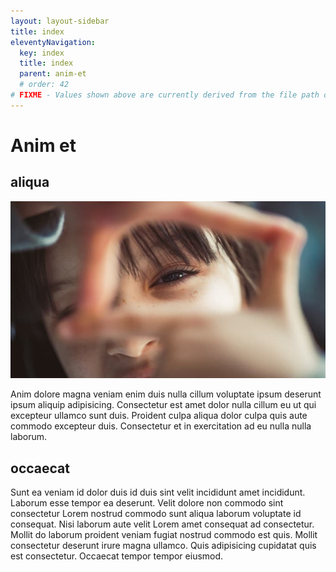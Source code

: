 ```yaml
---
layout: layout-sidebar
title: index
eleventyNavigation:
  key: index
  title: index
  parent: anim-et
  # order: 42
# FIXME - Values shown above are currently derived from the file path only, except order which is also commented out because it is optional. Correct as desired and delete comment(s).
---
```


# Anim et

## aliqua

<img class="bordered" src="/static/images/bulksplash-daoud_abismail-5DKFHoEJv-4.jpg" alt="bulksplash-daoud_abismail-5DKFHoEJv-4.jpg" />

Anim dolore magna veniam enim duis nulla cillum voluptate ipsum deserunt ipsum aliquip adipisicing. Consectetur est amet dolor nulla cillum eu ut qui excepteur ullamco sunt duis. Proident culpa aliqua dolor culpa quis aute commodo excepteur duis. Consectetur et in exercitation ad eu nulla nulla laborum.

## occaecat

Sunt ea veniam id dolor duis id duis sint velit incididunt amet incididunt. Laborum esse tempor ea deserunt. Velit dolore non commodo sint consectetur Lorem nostrud commodo sunt aliqua laborum voluptate id consequat. Nisi laborum aute velit Lorem amet consequat ad consectetur. Mollit do laborum proident veniam fugiat nostrud commodo est quis. Mollit consectetur deserunt irure magna ullamco. Quis adipisicing cupidatat quis est consectetur. Occaecat tempor tempor eiusmod.